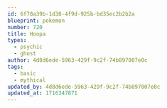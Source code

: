 ```yaml
---
id: 6f78a39b-1d38-4f9d-925b-bd35ec2b2b2a
blueprint: pokemon
number: 720
title: Hoopa
types:
  - psychic
  - ghost
author: 4d8d6ede-5963-429f-9c2f-74b897007e0c
tags:
  - basic
  - mythical
updated_by: 4d8d6ede-5963-429f-9c2f-74b897007e0c
updated_at: 1716347871
---
```

